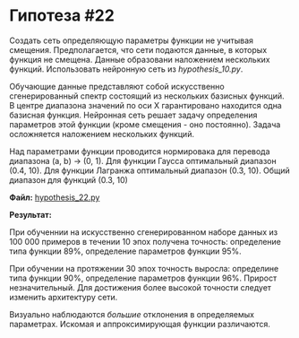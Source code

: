 # Гипотеза #22

Создать сеть определяющую параметры функции не учитывая смещения. Предполагается, что сети подаются данные, в которых функция не смещена. Данные образовани наложением нескольких функций. Использовать нейронную сеть из *hypothesis_10.py*.

Обучающие данные представляют собой искусственно сгенерированный спектр состоящий из нескольких базисных функций. В центре диапазона значений по оси Х гарантировано находится одна базисная функция. Нейронная сеть решает задачу определения параметров этой функции (кроме смещения - оно постоянно). Задача осложняется наложением нескольких функций.

Над параметрами функции проводится нормировака для перевода диапазона (a, b) -> (0, 1). Для функции Гаусса оптимальный диапазон (0.4, 10). Для функции Лагранжа оптимальный диапазон (0.3, 10). Общий диапазон для функций (0.3, 10)

**Файл:** [hypothesis_22.py](/approximate/hypothesis_22.py)

**Результат:**

При обученнии на искусственно сгенерированном наборе данных из 100 000 примеров в течении 10 эпох получена точность: определение типа функции 89%, определение параметров функции 95%.

При обучении на протяжении 30 эпох точность выросла: определине типа функции 90%, определение параметров функции 96%. Прирост незначительный. Для достижения более высокой точности следует изменить архитектуру сети.

Визуально наблюдаются *большие* отклонения в определяемых параметрах. Искомая и аппроксимирующая функции различаются.

